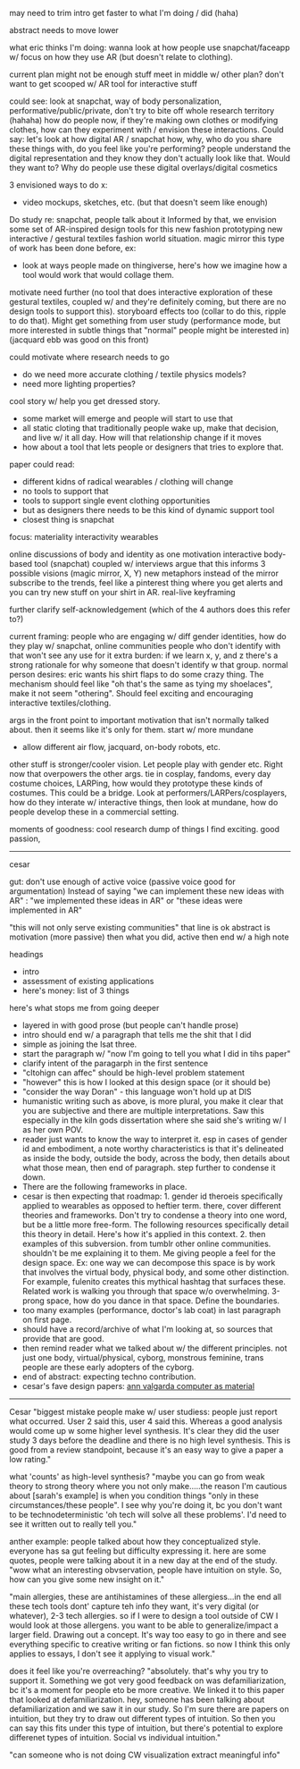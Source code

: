 may need to trim intro 
get faster to what I'm doing / did (haha)

abstract needs to move lower

what eric thinks I'm doing:
wanna look at how people use snapchat/faceapp w/ focus on how they use AR (but doesn't relate to clothing).

current plan might not be enough stuff
meet in middle w/ other plan?
don't want to get scooped w/ AR tool for interactive stuff

could see:
look at snapchat, way of body personalization, performative/public/private, 
don't try to bite off whole research territory (hahaha)
how do people now, if they're making own clothes or modifying clothes, how can they experiment with / envision these interactions.
Could say: let's look at how digital AR / snapchat
how, why, who do you share these things with, do you feel like you're performing?
people understand the digital representation and they know they don't actually look like that. Would they want to? Why do people use these digital overlays/digital cosmetics

3 envisioned ways to do x:
- video mockups, sketches, etc.
(but that doesn't seem like enough)

Do study re: snapchat, people talk about it
Informed by that, we envision some set of AR-inspired design tools for this new fashion prototyping new interactive / gestural textiles fashion world situation.
magic mirror
this type of work has been done before, ex: 
- look at ways people made on thingiverse, here's how we imagine how a tool would work that would collage them.

motivate need further (no tool that does interactive exploration of these gestural textiles, coupled w/ and they're definitely coming, but there are no design tools to support this).
storyboard effects too (collar to do this, ripple to do that).
Might get something from user study (performance mode, but more interested in subtle things that "normal" people might be interested in) (jacquard ebb was good on this front)

could motivate where research needs to go
- do we need more accurate clothing / textile physics models?
- need more lighting properties?

cool story w/ help you get dressed story.
- some market will emerge and people will start to use that
- all static cloting that traditionally people wake up, make that decision, and live w/ it all day. How will that relationship change if it moves
- how about a tool that lets people or designers that tries to explore that.

paper could read:
- different kidns of radical wearables / clothing will change
- no tools to support that
- tools to support single event clothing opportunities
- but as designers there needs to be this kind of dynamic support tool
- closest thing is snapchat

focus:
materiality
interactivity
wearables

online discussions of body and identity as one motivation
interactive body-based tool (snapchat) coupled w/ interviews
argue that this informs 3 possible visions (magic mirror, X, Y)
new metaphors instead of the mirror
subscribe to the trends, feel like a pinterest thing where you get alerts and you can try new stuff on your shirt in AR.
real-live keyframing

further clarify self-acknowledgement (which of the 4 authors does this refer to?)

current framing:
people who are engaging w/ diff gender identities, how do they play w/ snapchat, online communities
people who don't identify with that won't see any use for it
extra burden: if we learn x, y, and z there's a strong rationale for why someone that doesn't identify w that group.
normal person desires: eric wants his shirt flaps to do some crazy thing. The mechanism should feel like "oh that's the same as tying my shoelaces", make it not seem "othering". Should feel exciting and encouraging interactive textiles/clothing.

args in the front point to important motivation that isn't normally talked about. then it seems like it's only for them.
start w/ more mundane
- allow different air flow, jacquard, on-body robots, etc.

other stuff is stronger/cooler vision. Let people play with gender etc. Right now that overpowers the other args.
tie in cosplay, fandoms, every day costume choices, LARPing, how would they prototype these kinds of costumes. This could be a bridge. Look at performers/LARPers/cosplayers, how do they interate w/ interactive things, then look at mundane, how do people develop these in a commercial setting.

moments of goodness:
cool research dump of things I find exciting.
good passion, 

_______________
cesar

gut: don't use enough of active voice (passive voice good for argumentation)
Instead of saying "we can implement these new ideas with AR" : "we implemented these ideas in AR" or "these ideas were implemented in AR"

"this will not only serve existing communities" that line is ok
abstract is motivation (more passive)
then what you did, active
then end w/ a high note

headings
- intro
- assessment of existing applications
- here's money: list of 3 things

here's what stops me from going deeper
- layered in with good prose (but people can't handle prose)
- intro should end w/ a paragraph that tells me the shit that I did
- simple as joining the lsat three.
- start the paragraph w/ "now I'm going to tell you what I did in tihs paper"
- clarify intent of the paragarph in the first sentence
- "cltohign can affec" should be high-level problem statement
- "however" this is how I looked at this design space (or it should be)
- "consider the way Doran" - this language won't hold up at DIS
- humanistic writing such as above, is more plural, you make it clear that you are subjective and there are multiple interpretations. Saw this especially in the kiln gods dissertation where she said she's writing w/ I as her own POV.
- reader just wants to know the way to interpret it. esp in cases of gender id and embodiment, a note worthy characteristics is that it's delineated as inside the body, outside the body, across the body, then details about what those mean, then end of paragraph. step further to condense it down.
- There are the following frameworks in place. 
- cesar is then expecting that roadmap: 1. gender id theroeis specifically applied to wearables as opposed to heftier term. there, cover different theories and frameworks. Don't try to condense a theory into one word, but be a little more free-form. The following resources specifically detail this theory in detail. Here's how it's applied in this context. 2. then examples of this subversion. from tumblr other online communities. shouldn't be me explaining it to them. Me giving people a feel for the design space. Ex: one way we can decompose this space is by work that involves the virtual body, physical body, and some other distinction. For example, fulenito creates this mythical hashtag that surfaces these. Related work is walking you through that space w/o overwhelming. 3-prong space, how do you dance in that space. Define the boundaries.
- too many examples (performance, doctor's lab coat) in last paragraph on first page.
- should have a record/archive of what I'm looking at, so sources that provide that are good.
- then remind reader what we talked about w/ the different principles. not just one body, virtual/physical, cyborg, monstrous feminine, trans people are these early adopters of the cyborg.
- end of abstract: expecting techno contribution.
- cesar's fave design papers:
[ann valgarda computer as material](https://dl.acm.org/citation.cfm?id=1864447)



_________
Cesar
"biggest mistake people make w/ user studiess: people just report what occurred. User 2 said this, user 4 said this. Whereas a good analysis would come up w some higher level synthesis. It's clear they did the user study 3 days before the deadline and there is no high level synthesis. This is good from a review standpoint, because it's an easy way to give a paper a low rating."

what 'counts' as high-level synthesis? "maybe you can go from weak theory to strong theory where you not only make.....the reason I'm cautious about [sarah's example] is when you condition things "only in these circumstances/these people". I see why you're doing it, bc you don't want to be technodeterministic 'oh tech will solve all these problems'. I'd need to see it written out to really tell you."

anther example: people talked about how they conceptualized style. everyone has sa gut feeling but difficulty expressing it. here are some quotes, people were talking about it in a new day at the end of the study. "wow what an interesting obvservation, people have intuition on style. So, how can you give some new insight on it."

"main allergies, these are antihistamines of these allergiess...in the end all these tech tools dont' capture teh info they want, it's very digital (or whatever), 2-3 tech allergies. so if I were to design a tool outside of CW I would look at those allergens. you want to be able to generalize/impact a larger field. Drawing out a concept. It's way too easy to go in there and see everything specific to creative writing or fan fictions. so now I think this only applies to essays, I don't see it applying to visual work."

does it feel like you're overreaching? "absolutely. that's why you try to support it. Something we got very good feedback on was defamiliarization, bc it's a moment for people eto be more creative. We linked it to this paper that looked at defamiliarization. hey, someone has been talking about defamiliarization and we saw it in our study. So I'm sure there are papers on intuition, but they try to draw out different types of intuition. So then you can say this fits under this type of intuition, but there's potential to explore differenet types of intuition. Social vs individual intuition."

"can someone who is not doing CW visualization extract meaningful info"

